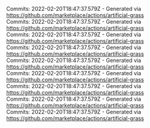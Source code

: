 Commits: 2022-02-20T18:47:37.579Z - Generated via https://github.com/marketplace/actions/artificial-grass
<br>
Commits: 2022-02-20T18:47:37.579Z - Generated via https://github.com/marketplace/actions/artificial-grass
<br>
Commits: 2022-02-20T18:47:37.579Z - Generated via https://github.com/marketplace/actions/artificial-grass
<br>
Commits: 2022-02-20T18:47:37.579Z - Generated via https://github.com/marketplace/actions/artificial-grass
<br>
Commits: 2022-02-20T18:47:37.579Z - Generated via https://github.com/marketplace/actions/artificial-grass
<br>
Commits: 2022-02-20T18:47:37.579Z - Generated via https://github.com/marketplace/actions/artificial-grass
<br>
Commits: 2022-02-20T18:47:37.579Z - Generated via https://github.com/marketplace/actions/artificial-grass
<br>
Commits: 2022-02-20T18:47:37.579Z - Generated via https://github.com/marketplace/actions/artificial-grass
<br>
Commits: 2022-02-20T18:47:37.579Z - Generated via https://github.com/marketplace/actions/artificial-grass
<br>
